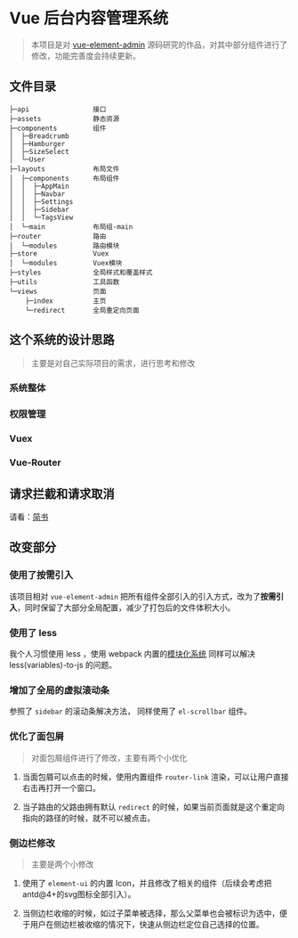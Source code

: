 # Vue 后台内容管理系统

> 本项目是对 [vue-element-admin](https://panjiachen.github.io/vue-element-admin-site/zh/) 源码研究的作品，对其中部分组件进行了修改，功能完善度会持续更新。

## 文件目录

``` tree
├─api                接口
├─assets             静态资源
├─components         组件
│  ├─Breadcrumb
│  ├─Hamburger
│  ├─SizeSelect
│  └─User
├─layouts            布局文件
│  ├─components      布局组件
│  │  ├─AppMain
│  │  ├─Navbar
│  │  ├─Settings
│  │  ├─Sidebar
│  │  └─TagsView
│  └─main            布局组-main
├─router             路由
│  └─modules         路由模块
├─store              Vuex
│  └─modules         Vuex模块
├─styles             全局样式和覆盖样式
├─utils              工具函数
└─views              页面
    ├─index          主页
    └─redirect       全局重定向页面
```

## 这个系统的设计思路

> 主要是对自己实际项目的需求，进行思考和修改

### 系统整体

### 权限管理

### Vuex

### Vue-Router

## 请求拦截和请求取消

请看：[简书](https://github.com/Wermdany/my-admin-element)

## 改变部分

### 使用了按需引入

该项目相对 `vue-element-admin` 把所有组件全部引入的引入方式，改为了**按需引入**，同时保留了大部分全局配置，减少了打包后的文件体积大小。

### 使用了 less

我个人习惯使用 less ，使用 webpack 内置的[模块化系统](https://webpack.docschina.org/concepts/modules) 同样可以解决 less(variables)-to-js 的问题。

### 增加了全局的虚拟滚动条

参照了 `sidebar` 的滚动条解决方法， 同样使用了 `el-scrollbar` 组件。

### 优化了面包屑

>对面包屑组件进行了修改，主要有两个小优化

1. 当面包屑可以点击的时候，使用内置组件 `router-link` 渲染，可以让用户直接右击再打开一个窗口。  

2. 当子路由的父路由拥有默认 `redirect` 的时候，如果当前页面就是这个重定向指向的路径的时候，就不可以被点击。

### 侧边栏修改

> 主要是两个小修改

1. 使用了 `element-ui` 的内置 Icon，并且修改了相关的组件（后续会考虑把antd@4+的svg图标全部引入）。

2. 当侧边栏收缩的时候，如过子菜单被选择，那么父菜单也会被标识为选中，便于用户在侧边栏被收缩的情况下，快速从侧边栏定位自己选择的位置。
